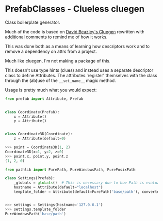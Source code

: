 # PrefabClasses - Clueless cluegen #

Class boilerplate generator.

Much of the code is based on [David Beazley's Cluegen](https://github.com/dabeaz/cluegen)
rewritten with additional comments to remind me of how it works.

This was done both as a means of learning how descriptors work and to remove a dependency 
on attrs from a project.

Much like cluegen, I'm not making a package of this.

This doesn't use type hints (clues) and instead uses a separate descriptor class
to define Attributes. The attributes 'register' themselves with the class through
the (ab)use of the `__set_name__` magic method.

Usage is pretty much what you would expect:

```python
from prefab import Attribute, Prefab
   

class Coordinate(Prefab):
    x = Attribute()
    y = Attribute()


class Coordinate3D(Coordinate):
    z = Attribute(default=0)

>>> point = Coordinate3D(1, 2)
Coordinate3D(x=1, y=2, z=0)
>>> point.x, point.y, point.z
(1, 2, 0)

from pathlib import PurePath, PureWindowsPath, PurePosixPath

class Settings(Prefab):
    _globals = globals()  # This is necessary due to how Path is evaluated
    hostname = Attribute(default="localhost")
    template_folder = Attribute(default=PurePath('base/path'), converter=PurePath)


>>> settings = Settings(hostname='127.0.0.1')
>>> settings.template_folder
PureWindowsPath('base/path')
```
